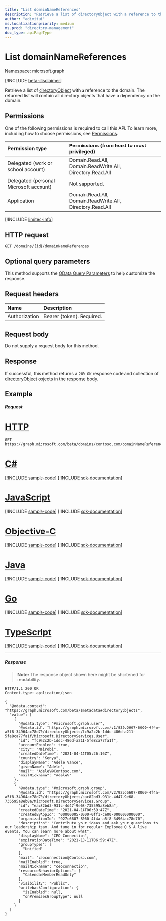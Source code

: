 ```yaml
---
title: "List domainNameReferences"
description: "Retrieve a list of directoryObject with a reference to the domain."
author: "adimitui"
ms.localizationpriority: medium
ms.prod: "directory-management"
doc_type: apiPageType
---
```


# List domainNameReferences

Namespace: microsoft.graph

[!INCLUDE [beta-disclaimer](../../includes/beta-disclaimer.md)]

Retrieve a list of [directoryObject](../resources/directoryobject.md) with a reference to the domain. The returned list will contain all directory objects that have a dependency on the domain.

## Permissions

One of the following permissions is required to call this API. To learn more, including how to choose permissions, see [Permissions](/graph/permissions-reference).


|Permission type      | Permissions (from least to most privileged)              |
|:--------------------|:---------------------------------------------------------|
|Delegated (work or school account) | Domain.Read.All, Domain.ReadWrite.All, Directory.Read.All |
|Delegated (personal Microsoft account) | Not supported.    |
|Application | Domain.Read.All, Domain.ReadWrite.All, Directory.Read.All |

[!INCLUDE [limited-info](../../includes/limited-info.md)]

## HTTP request
<!-- { "blockType": "ignored" } -->
```http
GET /domains/{id}/domainNameReferences
```

## Optional query parameters

This method supports the [OData Query Parameters](/graph/query-parameters) to help customize the response.

## Request headers

| Name      |Description|
|:----------|:----------|
| Authorization  | Bearer {token}. Required. |

## Request body

Do not supply a request body for this method.

## Response

If successful, this method returns a `200 OK` response code and collection of [directoryObject](../resources/directoryobject.md) objects in the response body.

## Example
##### Request


# [HTTP](#tab/http)
<!-- {
  "blockType": "request",
  "name": "get_domainnamereferences"
}-->
```msgraph-interactive
GET https://graph.microsoft.com/beta/domains/contoso.com/domainNameReferences
```
# [C#](#tab/csharp)
[!INCLUDE [sample-code](../includes/snippets/csharp/get-domainnamereferences-csharp-snippets.md)]
[!INCLUDE [sdk-documentation](../includes/snippets/snippets-sdk-documentation-link.md)]

# [JavaScript](#tab/javascript)
[!INCLUDE [sample-code](../includes/snippets/javascript/get-domainnamereferences-javascript-snippets.md)]
[!INCLUDE [sdk-documentation](../includes/snippets/snippets-sdk-documentation-link.md)]

# [Objective-C](#tab/objc)
[!INCLUDE [sample-code](../includes/snippets/objc/get-domainnamereferences-objc-snippets.md)]
[!INCLUDE [sdk-documentation](../includes/snippets/snippets-sdk-documentation-link.md)]

# [Java](#tab/java)
[!INCLUDE [sample-code](../includes/snippets/java/get-domainnamereferences-java-snippets.md)]
[!INCLUDE [sdk-documentation](../includes/snippets/snippets-sdk-documentation-link.md)]

# [Go](#tab/go)
[!INCLUDE [sample-code](../includes/snippets/go/get-domainnamereferences-go-snippets.md)]
[!INCLUDE [sdk-documentation](../includes/snippets/snippets-sdk-documentation-link.md)]

# [TypeScript](#tab/typescript)
[!INCLUDE [sample-code](../includes/snippets/typescript/get-domainnamereferences-typescript-snippets.md)]
[!INCLUDE [sdk-documentation](../includes/snippets/snippets-sdk-documentation-link.md)]

---


##### Response
>**Note:** The response object shown here might be shortened for readability.
<!-- {
  "blockType": "response",
  "truncated": true,
  "@odata.type": "microsoft.graph.directoryObject",
  "isCollection": true
} -->
```http
HTTP/1.1 200 OK
Content-type: application/json

{
  "@odata.context": "https://graph.microsoft.com/beta/$metadata#directoryObjects",
  "value": [
    {
      "@odata.type": "#microsoft.graph.user",
      "@odata.id": "https://graph.microsoft.com/v2/927c6607-8060-4f4a-a5f8-34964ac78d70/directoryObjects/fc9a2c2b-1ddc-486d-a211-5fe8ca77fa1f/Microsoft.DirectoryServices.User",
      "id": "fc9a2c2b-1ddc-486d-a211-5fe8ca77fa1f",
      "accountEnabled": true,
      "city": "Nairobi",
      "createdDateTime": "2021-04-14T05:26:16Z",
      "country": "Kenya",
      "displayName": "Adele Vance",
      "givenName": "Adele",
      "mail": "AdeleV@Contoso.com",
      "mailNickname": "AdeleV"
    },
    {
      "@odata.type": "#microsoft.graph.group",
      "@odata.id": "https://graph.microsoft.com/v2/927c6607-8060-4f4a-a5f8-34964ac78d70/directoryObjects/eac82bd3-931c-4d47-9e68-735595a8eb8a/Microsoft.DirectoryServices.Group",
      "id": "eac82bd3-931c-4d47-9e68-735595a8eb8a",
      "createdDateTime": "2021-04-14T06:59:47Z",
      "createdByAppId": "00000005-0000-0ff1-ce00-000000000000",
      "organizationId": "927c6607-8060-4f4a-a5f8-34964ac78d70",
      "description": "Contribute your ideas and ask your questions to our leadership team. And tune in for regular Employee Q & A live events. You can learn more about what",
      "displayName": "CEO Connection",
      "expirationDateTime": "2021-10-11T06:59:47Z",
      "groupTypes": [
        "Unified"
      ],
      "mail": "ceoconnection@Contoso.com",
      "mailEnabled": true,
      "mailNickname": "ceoconnection",
      "resourceBehaviorOptions": [
        "CalendarMemberReadOnly"
      ],
      "visibility": "Public",
      "writebackConfiguration": {
        "isEnabled": null,
        "onPremisesGroupType": null
      }
    }
  ]
}
```

<!-- uuid: 8fcb5dbc-d5aa-4681-8e31-b001d5168d79
2015-10-25 14:57:30 UTC -->
<!--
{
  "type": "#page.annotation",
  "description": "List domainNameReferences",
  "keywords": "",
  "section": "documentation",
  "tocPath": "",
  "suppressions": [
  ]
}
-->
